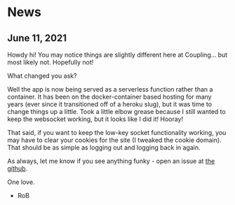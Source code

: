# News

## June 11, 2021

Howdy hi! You may notice things are slightly different here at Coupling... but most likely not. Hopefully not!

What changed you ask?

Well the app is now being served as a serverless function rather than a container. It has been on the docker-container based hosting for many years (ever since it transitioned off of a heroku slug), but it was time to change things up a little. Took a little elbow grease because I still wanted to keep the websocket working, but it looks like I did it! Hooray!

That said, if you want to keep the low-key socket functionality working, you may have to clear your cookies for the site (I tweaked the cookie domain). That should be as simple as logging out and logging back in again.

As always, let me know if you see anything funky - open an issue at [the github](https://www.github.com/robertfmurdock/coupling).

One love.

- RoB